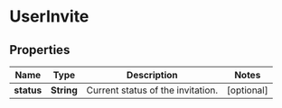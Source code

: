 # UserInvite

## Properties
Name | Type | Description | Notes
------------ | ------------- | ------------- | -------------
**status** | **String** | Current status of the invitation. |  [optional]
